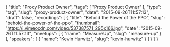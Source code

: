 {
  "title": "Proxy Product Owner",
  "tags": [
    "Proxy Product Owner"
  ],
  "type": "tag",
  "slug": "proxy-product-owner",
  "date": "2015-09-26T11:57:13",
  "draft": false,
  "recordings": [
    {
      "title": "Behold the Power of the PPO",
      "slug": "behold-the-power-of-the-ppo",
      "thumbnail": "https://i.vimeocdn.com/video/537387571_295x166.jpg",
      "date": "2015-09-26T11:57:13",
      "meetups": [
        {
          "name": "MeasureUp",
          "slug": "measure-up"
        }
      ],
      "speakers": [
        {
          "name": "Kevin Hurwitz",
          "slug": "kevin-hurwitz"
        }
      ]
    }
  ]
}